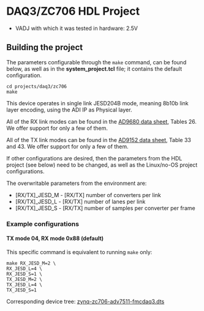 <!-- no_no_os -->

# DAQ3/ZC706 HDL Project

- VADJ with which it was tested in hardware: 2.5V

## Building the project

The parameters configurable through the `make` command, can be found below, as well as in the **system_project.tcl** file; it contains the default configuration.

```
cd projects/daq3/zc706
make
```

This device operates in single link JESD204B mode, meaning 8b10b link layer encoding, using the ADI IP as Physical layer.

All of the RX link modes can be found in the [AD9680 data sheet](https://www.analog.com/media/en/technical-documentation/data-sheets/AD9680.pdf), Tables 26. We offer support for only a few of them.

All of the TX link modes can be found in the [AD9152 data sheet](https://www.analog.com/media/en/technical-documentation/data-sheets/AD9152.pdf), Table 33 and 43. We offer support for only a few of them.

If other configurations are desired, then the parameters from the HDL project (see below) need to be changed, as well as the Linux/no-OS project configurations.

The overwritable parameters from the environment are:

- [RX/TX]_JESD_M - [RX/TX] number of converters per link
- [RX/TX]_JESD_L - [RX/TX] number of lanes per link
- [RX/TX]_JESD_S - [RX/TX] number of samples per converter per frame

### Example configurations

#### TX mode 04, RX mode 0x88 (default)

This specific command is equivalent to running `make` only:

```
make RX_JESD_M=2 \
RX_JESD_L=4 \
RX_JESD_S=1 \
TX_JESD_M=2 \
TX_JESD_L=4 \
TX_JESD_S=1
```

Corresponding device tree: [zynq-zc706-adv7511-fmcdaq3.dts](https://github.com/analogdevicesinc/linux/blob/main/arch/arm/boot/dts/xilinx/zynq-zc706-adv7511-fmcdaq3.dts)
